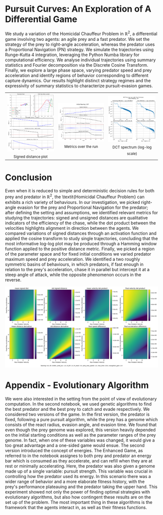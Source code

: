 # Pursuit Curves: An Exploration of A Differential Game

We study a variation of the Homicidal Chauffeur Problem in $\mathbb{R}^2$, a differential game involving two agents: an agile prey and a fast predator. We set the strategy of the prey to right-angle acceleration, whereas the predator uses a Proportional Navigation (PN) strategy. We simulate the trajectories using Runge-Kutta 4 integration, leveraging the Python Numba library for computational efficiency. We analyse individual trajectories using summary statistics and Fourier decomposition via the Discrete Cosine Transform. Finally, we explore a large phase space, varying predator speed and prey acceleration and identify regions of behavior corresponding to different capture dynamics. Our results highlight distinct strategy regimes and the expressivity of summary statistics to characterize pursuit-evasion games.

<table>
  <tr>
    <td align="center">
      <img src="figures/signed_distance.png" width="250" /><br/>
      <sub>Signed distance plot</sub>
    </td>
    <td align="center">
      <img src="figures/initial_bearing_120.png" width="250" /><br/>
      <sub>Metrics over the run</sub>
    </td>
    <td align="center">
      <img src="figures/dct_120_loglog.png" width="250" /><br/>
      <sub>DCT spectrum (log-log scale)</sub>
    </td>
  </tr>
</table>

# Conclusion

Even when it is reduced to simple and deterministic decision rules for both prey and predator in $\mathbb{R}^2$, the \textit{Homicidal Chauffeur Problem} can exhibits a rich variety of behaviours. In our investigation, we picked right-angle evasion for the prey and Proportional Navigation for the predator; after defining the setting and assumptions, we identified relevant metrics for studying the trajectories: signed and unsigned distances are qualitative indicators of the efficiency of the chase, while the dot product between the velocities highlights alignment in direction between the agents. We compared variations of signed distances through an activation function and applied the cosine transform to study single trajectories, concluding that the most informative log-log plot may be produced through a Hamming window function applied to the positive distance metric. Finally, we picked a region of the parameter space and for fixed initial conditions we varied predator maximum speed and prey acceleration. We identified a two roughly symmetric basins of behaviours, in which predators, if fast enough in relation to the prey's acceleration, chase it in parallel but intercept it at a steep angle of attack, while the opposite phenomenon occurs in the reverse.

![](figures/phase_portrait_complete.png)

# Appendix - Evolutionary Algorithm
We were also interested in the setting from the point of view of evolutionary computation. In the second notebook, we used genetic algorithms to find the best predator and the best prey to catch and evade respectively. We considered two versions of the game. In the first version, the predator is fixed, following a pure pursuit algorithm, while the prey has a genome which consists of the react radius, evasion angle, and evasion time. We found that even though the prey genome was explored, this version heavily depended on the initial starting conditions as well as the parameter ranges of the prey genome. In fact, when one of these variables was changed, it would give a too great advantage and a one-sided game would ensue. The second version introduced the concept of energies. The Enhanced Game, as referred to in the notebook assignes to both prey and predator an energy bar which is consumed as they accelerate, and can refill when they are at rest or minimally accelerating. Here, the predator was also given a genome made up of a single variable: pursuit strength. This variable was crucial in controlling how the predator used its energy. In this scenario there was a wider range of behavior and a more elaborate fitness history, with the prey's performance plateauing and the predator taking the upper hand. This experiment showed not only the power of finding optimal strategies with evolutionary algorithms, but also how contingent these results are on the set up of the problem. The most important thing in these algorithms is the framework that the agents interact in, as well as their fitness functions.
